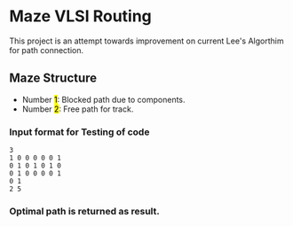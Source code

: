 # Maze VLSI Routing
This project is an attempt towards improvement on current Lee's Algorthim for path connection.

## Maze Structure
* Number <mark>1</mark>: Blocked path due to components.
* Number <mark>2</mark>: Free path for track.

### Input format for Testing of code
```
3
1 0 0 0 0 0 1
0 1 0 1 0 1 0
0 1 0 0 0 0 1
0 1
2 5
```
### Optimal path is returned as result.